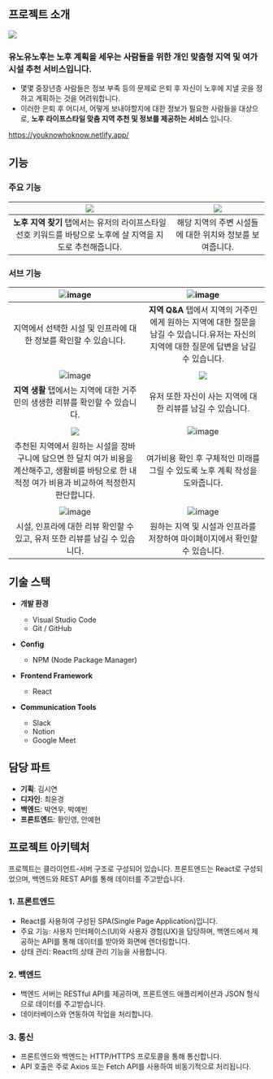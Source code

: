 ## 프로젝트 소개

<img src="https://github.com/user-attachments/assets/d8c87553-e1ed-44f0-8d1e-cbfaa4358ec2" />

### 유노유노후는 노후 계획을 세우는 사람들을 위한 개인 맞춤형 지역 및 여가시설 추천 서비스입니다.


- 몇몇 중장년층 사람들은 정보 부족 등의 문제로 은퇴 후 자신이 노후에 지낼 곳을 정하고 계획하는 것을 어려워합니다.
- 이러한 은퇴 후 어디서, 어떻게 보내야할지에 대한 정보가 필요한 사람들을 대상으로, **노후 라이프스타일 맞춤 지역 추천 및 정보를 제공하는 서비스** 입니다.

https://youknowhoknow.netlify.app/



## 기능 
### 주요 기능

|<img src="https://github.com/user-attachments/assets/1941ceac-f150-4b53-8c25-76ee62ed44f3" />|<img src="https://github.com/user-attachments/assets/9c56ed1e-1d6a-4eb4-8c14-15bed012c46e" />|
|:---:|:---:|
|**노후 지역 찾기** 탭에서는 유저의 라이프스타일 선호 키워드를 바탕으로 노후에 살 지역을 지도로 추천해줍니다.|해당 지역의 주변 시설들에 대한 위치와 정보를 보여줍니다.|



### 서브 기능

|![image](https://github.com/user-attachments/assets/a74223c4-1d67-4e83-bf7c-1e0540e50d95)|<img alt="image" src="https://github.com/user-attachments/assets/9781674b-eb88-4df4-a853-09dc2c3f515b" >|
|:---:|:---:|
|지역에서 선택한 시설 및 인프라에 대한 정보를 확인할 수 있습니다.|**지역 Q&A** 탭에서 지역의 거주민에게 원하는 지역에 대한 질문을 남길 수 있습니다.유저는 자신의 지역에 대한 질문에 답변을 남길 수 있습니다.|
||
|<img alt="image" src="https://github.com/user-attachments/assets/8490427e-3600-4c7c-848a-add8ee6d0a9d" >|<img src="https://github.com/user-attachments/assets/9edd420c-aae9-4228-83ef-b4a1593c1c9e" />|
| **지역 생활** 탭에서는 지역에 대한 거주민의 생생한 리뷰를 확인할 수 있습니다.|유저 또한 자신이 사는 지역에 대한 리뷰를 남길 수 있습니다.|
||
|<img src="https://github.com/user-attachments/assets/3e9e6033-4654-4695-96a0-55bdb220d9d0" />|<img alt="image" src="https://github.com/user-attachments/assets/7f0e11cc-6406-4023-86d9-e798422d469d" />|
|추천된 지역에서 원하는 시설을 장바구니에 담으면 한 달치 여가 비용을 계산해주고, 생활비를 바탕으로 한 내 적정 여가 비용과 비교하여 적정한지 판단합니다.|여가비용 확인 후 구체적인 미래를 그릴 수 있도록 노후 계획 작성을 도와줍니다.|
||
<img alt="image" src="https://github.com/user-attachments/assets/a8d165e7-55d8-488f-a4a6-024f142c9c2a">|<img alt="image" src="https://github.com/user-attachments/assets/036635ff-1476-42a8-aadb-ebcaa38d93f1" >
|시설, 인프라에 대한 리뷰 확인할 수 있고, 유저 또한 리뷰를 남길 수 있습니다.|원하는 지역 및 시설과 인프라를 저장하여 마이페이지에서 확인할 수 있습니다.|





## 기술 스택

- **개발 환경**
  - Visual Studio Code
  - Git / GitHub

- **Config**
  - NPM (Node Package Manager)

- **Frontend Framework**
  - React

- **Communication Tools**
  - Slack
  - Notion
  - Google Meet

## 담당 파트

- **기획**: 김시연
- **디자인**: 최윤경
- **백엔드**: 박연우, 박예빈
- **프론트엔드**: 황인영, 안예현

## 프로젝트 아키텍처

프로젝트는 클라이언트-서버 구조로 구성되어 있습니다. 프론트엔드는 React로 구성되었으며, 백엔드와 REST API를 통해 데이터를 주고받습니다.

### 1. **프론트엔드**
   - React를 사용하여 구성된 SPA(Single Page Application)입니다.
   - 주요 기능: 사용자 인터페이스(UI)와 사용자 경험(UX)을 담당하며, 백엔드에서 제공하는 API를 통해 데이터를 받아와 화면에 렌더링합니다.
   - 상태 관리: React의 상태 관리 기능을 사용합니다.

### 2. **백엔드**
   - 백엔드 서버는 RESTful API를 제공하며, 프론트엔드 애플리케이션과 JSON 형식으로 데이터를 주고받습니다.
   - 데이터베이스와 연동하여 작업을 처리합니다.
   
### 3. **통신**
   - 프론트엔드와 백엔드는 HTTP/HTTPS 프로토콜을 통해 통신합니다.
   - API 호출은 주로 Axios 또는 Fetch API를 사용하여 비동기적으로 처리됩니다.
